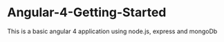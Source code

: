 # Angular-4-Getting-Started
This is a basic angular 4 application using node.js, express and mongoDb
